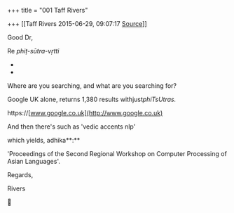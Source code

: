 +++
title = "001 Taff Rivers"

+++
[[Taff Rivers	2015-06-29, 09:07:17 [Source](https://groups.google.com/g/samskrita/c/sEGRbtNPTzc)]]



Good Dr,

  

 Re *phiṭ-sūtra-vṛtti*

*  
*

Where are you searching, and what are you searching for?

  

Google UK alone, returns 1,380 results withjust*phiTsUtras.*

  

 https://[www.google.co.uk](http://www.google.co.uk)

  

And then there's such as 'vedic accents nlp'

  

which yields, adhika**:**

 'Proceedings of the Second Regional Workshop on Computer Processing of Asian Languages'.

  

  

Regards,

  

 Rivers



